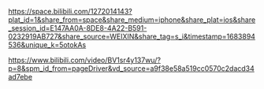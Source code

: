 https://space.bilibili.com/1272014143?plat_id=1&share_from=space&share_medium=iphone&share_plat=ios&share_session_id=E147AA0A-8DE8-4A22-B591-0232919AB727&share_source=WEIXIN&share_tag=s_i&timestamp=1683894536&unique_k=5otokAs


https://www.bilibili.com/video/BV1sr4y137wu/?p=8&spm_id_from=pageDriver&vd_source=a9f38e58a519cc0570c2dacd34ad7ebe
